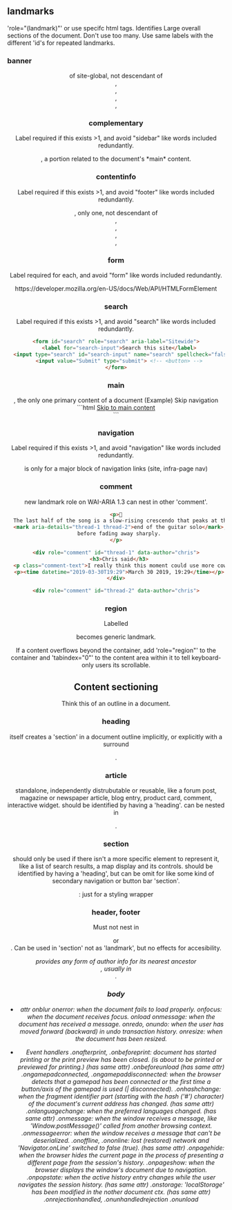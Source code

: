 ## landmarks
'role="(landmark)"' or use specifc html tags.
Identifies Large overall sections of the document.
Don't use too many.
Use same labels with the different 'id's for repeated landmarks.

### banner
<header> of site-global, not descendant of <aside>, <article>, <main>, <nav>, <section>

### complementary
Label required if this exists >1, and avoid "sidebar" like words included redundantly.
<aside>, a portion related to the document's *main* content.

### contentinfo
Label required if this exists >1, and avoid "footer" like words included redundantly.
<footer>, only one, not descendant of <aside>, <article>, <main>, <nav>, <section>

### form
Label required for each, and avoid "form" like words included redundantly.
<form> https://developer.mozilla.org/en-US/docs/Web/API/HTMLFormElement

### search
Label required if this exists >1, and avoid "search" like words included redundantly.
```html
<form id="search" role="search" aria-label="Sitewide">
  <label for="search-input">Search this site</label>
  <input type="search" id="search-input" name="search" spellcheck="false">
  <input value="Submit" type="submit"> <!-- <button> -->
</form>
```

### main
<main>, the only one primary content of a document
(Example) Skip navigation
```html
<a href="#main-content">Skip to main content</a>
<!-- navigation and header content -->
<main id="main-content">
```

### navigation
Label required if this exists >1, and avoid "navigation" like words included redundantly.
<nav> is only for a major block of navigation links (site, infra-page nav)

### comment
new landmark role on WAI-ARIA 1.3
can nest in other 'comment'.
```html
<p>
  The last half of the song is a slow-rising crescendo that peaks at the
  <mark aria-details="thread-1 thread-2">end of the guitar solo</mark>,
  before fading away sharply.
</p>

<div role="comment" id="thread-1" data-author="chris">
  <h3>Chris said</h3>
  <p class="comment-text">I really think this moment could use more cowbell.</p>
  <p><time datetime="2019-03-30T19:29">March 30 2019, 19:29</time></p>
</div>

<div role="comment" id="thread-2" data-author="chris">
```

### region
Labelled <section> becomes generic landmark.

If a content overflows beyond the container, add 'role="region"' to the container and 'tabindex="0"' to the content area within it to tell keyboard-only users its scrollable.


## Content sectioning
Think this of an outline in a document.

### heading
itself creates a 'section' in a document outline implicitly, or explicitly with a surround <section>.

### article
standalone, independently distrubutable or reusable, like a forum post, magazine or newspaper article, blog entry, product card, comment, interactive widget.
should be identified by having a 'heading'.
can be nested in <article>.

### section
should only be used if there isn't a more specific element to represent it, like a list of search results, a map display and its controls.
should be identified by having a 'heading', but can be omit for like some kind of secondary navigation or button bar 'section'.

<div>: just for a styling wrapper

### header, footer
Must not nest in <header> or <footer>.
Can be used in 'section' not as 'landmark', but no effects for accesibility.

<address> provides any form of author info for its nearest ancestor <article> <body>, usually in <footer>.

### body
- attr
onblur
onerror: when the document fails to load properly.
onfocus: when the document receives focus.
onload
onmessage: when the document has received a message.
onredo, onundo: when the user has moved forward (backward) in undo transaction history.
onresize: when the document has been resized.

- Event handlers
.onafterprint, .onbeforeprint: document has started printing or the print preview has been closed. (is about to be printed or previewed for printing.) (has same attr)
.onbeforeunload (has same attr)
.ongamepadconnected, .ongamepaddisconnected: when the browser detects that a gamepad has been connected or the first time a button/axis of the gamepad is used (| disconnected).
.onhashchange: when the fragment identifier part (starting with the hash ('#') character) of the document's current address has changed. (has same attr)
.onlanguagechange: when the preferred languages changed. (has same attr)
.onmessage: when the window receives a message, like 'Window.postMessage()' called from another browsing context.
.onmessageerror: when the window receives a message that can't be deserialized.
.onoffline, .ononline: lost (restored) network and 'Navigator.onLine' switched to false (true). (has same attr)
.onpagehide: when the browser hides the current page in the process of presenting a different page from the session's history.
.onpageshow: when the browser displays the window's document due to navigation.
.onpopstate: when the active history entry changes while the user navigates the session history. (has same attr)
.onstorage: 'localStorage' has been modified in the nother document ctx. (has same attr)
.onrejectionhandled, .onunhandledrejection
.onunload
